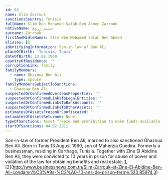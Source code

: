 ```yaml
---
id: 63
name: Slim Zarrouk
sanctionsCountry: Tunisia
fullName: Slim Ben Mohamed Salah Ben Ahmed Zarrouk
nativeName: سليم زروق
surname: Zarrouk
firstAndMidleNames: Slim Ben Mohamed Salah Ben Ahmed
aliases: []
identifyingInformation: Son-in-law of Ben Ali
placeOfBirth: 'Tunisia, Tunis'
dateOfBirth: 13.08.1960
countryOfResidence: ''
corruptionLink: family
familyMembers:
  - name: Ghazoua Ben Ali
    type: spouse
familyMembersSubjectToSanctions:
  - Ghazoua Ben Ali
suspectedOrConfirmedOverseasProperties: ''
suspectedOrConfirmedLinksToLegalEntities: ''
suspectedOrConfirmedLinksToBankAccounts: ''
suspectedOrConfirmedLinksToOtherAssets: ''
estimatesOfAssetsFrozenOrConfiscated: ''
estimatesOfAssetsReturned: None
typeOfSanctions: Asset freeze and prohibition to make funds available
startOfSanctions: 04.02.2011
---
```

Son-in-law of former President Ben Ali, married to also sanctioned Ghazoua Ben 
Ali. Born in Tunis 13 August 1960, son of Maherzia Guedira. Formerly a 
businessman, residing in Carthage, Tunisia. Together with Zine El Abidine Ben 
Ali, they were convicted to 10 years in prison for abuse of power and violation 
of the law for obtaining benefits and real estate. 
[1](https://eur-lex.europa.eu/legal-content/EN/TXT/?uri=CELEX:02011R0101-20170128), 
[2[(http://www.businessnews.com.tn/Slim-Zarrouk-et-Zine-El-Abidine-Ben-Ali-condamn%C3%A9s-%C3%A0-10-ans-de-prison-ferme,520,85974,3)
